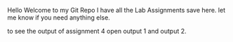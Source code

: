 Hello Welcome to my Git Repo
I have all the Lab Assignments save here.
let me know if you need anything else.

to see the output of assignment 4 open output 1 and output 2.
